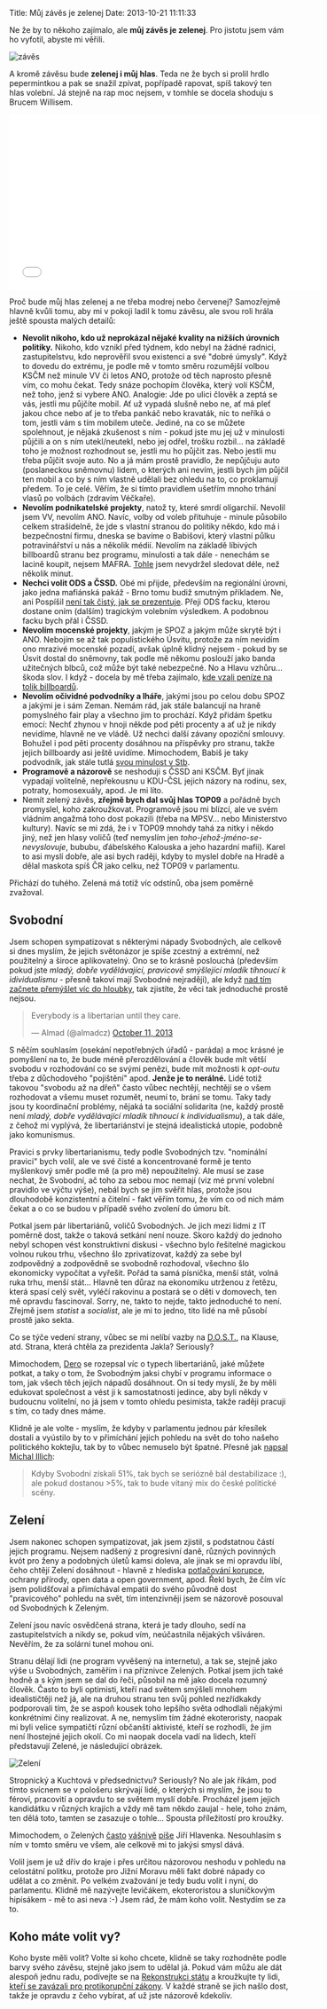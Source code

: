 Title: Můj závěs je zelenej
Date: 2013-10-21 11:11:33

Ne že by to někoho zajímalo, ale **můj závěs je zelenej**. Pro jistotu jsem vám ho vyfotil, abyste mi věřili.

![závěs]({filename}/images/zaves.jpg)

A kromě závěsu bude **zelenej i můj hlas**. Teda ne že bych si prolil hrdlo pepermintkou a pak se snažil zpívat, popřípadě rapovat, spíš takový ten hlas volební. Já stejně na rap moc nejsem, v tomhle se docela shoduju s Brucem Willisem.

<iframe width="560" height="315" src="//www.youtube.com/embed/aR0M6mCVRZQ?rel=0" frameborder="0" allowfullscreen></iframe>

Proč bude můj hlas zelenej a ne třeba modrej nebo červenej? Samozřejmě hlavně kvůli tomu, aby mi v pokoji ladil k tomu závěsu, ale svou roli hrála ještě spousta malých detailů:

- **Nevolit nikoho, kdo už neprokázal nějaké kvality na nižších úrovních politiky.** Nikoho, kdo vznikl před týdnem, kdo nebyl na žádné radnici, zastupitelstvu, kdo neprověřil svou existenci a své "dobré úmysly". Když to dovedu do extrému, je podle mě v tomto směru rozumější volbou KSČM než minule VV či letos ANO, protože od těch naprosto přesně vím, co mohu čekat. Tedy snáze pochopím člověka, který volí KSČM, než toho, jenž si vybere ANO. Analogie: Jde po ulici člověk a zeptá se vás, jestli mu půjčíte mobil. Ať už vypadá slušně nebo ne, ať má pleť jakou chce nebo ať je to třeba pankáč nebo kravaták, nic to neříká o tom, jestli vám s tím mobilem uteče. Jediné, na co se můžete spolehnout, je nějaká zkušenost s ním - pokud jste mu jej už v minulosti půjčili a on s ním utekl/neutekl, nebo jej odřel, trošku rozbil... na základě toho je možnost rozhodnout se, jestli mu ho půjčit zas. Nebo jestli mu třeba půjčit svoje auto. No a já mám prostě pravidlo, že nepůjčuju auto (poslaneckou sněmovnu) lidem, o kterých ani nevím, jestli bych jim půjčil ten mobil a co by s ním vlastně udělali bez ohledu na to, co proklamují předem. To je celé. Věřím, že si tímto pravidlem ušetřím mnoho trhání vlasů po volbách (zdravím Véčkaře).
- **Nevolím podnikatelské projekty**, natož ty, které smrdí oligarchií. Nevolil jsem VV, nevolím ANO. Navíc, volby od voleb přituhuje - minule působilo celkem strašidelně, že jde s vlastní stranou do politiky někdo, kdo má i bezpečnostní firmu, dneska se bavíme o Babišovi, který vlastní půlku potravinářství u nás a několik médií. Nevolím na základě líbivých billboardů stranu bez programu, minulosti a tak dále - nenechám se lacině koupit, nejsem MAFRA. [Tohle](https://www.youtube.com/watch?feature=player_embedded&v=MrqqXehs-mU) jsem nevydržel sledovat déle, než několik minut.
- **Nechci volit ODS a ČSSD.** Obé mi přijde, především na regionální úrovni, jako jedna mafiánská pakáž - Brno tomu budiž smutným příkladem. Ne, ani Pospíšil [není tak čistý, jak se prezentuje](https://cs.wikipedia.org/wiki/Ji%C5%99%C3%AD_Posp%C3%AD%C5%A1il#Kontroverze). Přeji ODS facku, kterou dostane oním (dalším) tragickým volebním výsledkem. A podobnou facku bych přál i ČSSD.
- **Nevolím mocenské projekty**, jakým je SPOZ a jakým může skrytě být i ANO. Nebojím se až tak populistického Úsvitu, protože za ním nevidím ono mrazivé mocenské pozadí, avšak úplně klidný nejsem - pokud by se Úsvit dostal do sněmovny, tak podle mě někomu poslouží jako banda užitečných blbců, což může být také nebezpečné. No a Hlavu vzhůru... škoda slov. I když - docela by mě třeba zajímalo, [kde vzali peníze na tolik billboardů](http://www.bloc.cz/bloccz/art_384/sup-po-pravici-sup-po-levici.aspx).
- **Nevolím očividné podvodníky a lháře**, jakými jsou po celou dobu SPOZ a jakými je i sám Zeman. Nemám rád, jak stále balancují na hraně pomyslného fair play a všechno jim to prochází. Když přidám špetku emocí: Nechť zhynou v hnoji někde pod pěti procenty a ať už je nikdy nevidíme, hlavně ne ve vládě. Už nechci další závany opoziční smlouvy. Bohužel i pod pěti procenty dosáhnou na příspěvky pro stranu, takže jejich billboardy asi ještě uvidíme. Mimochodem, Babiš je taky podvodník, jak stále tutlá [svou minulost v Stb](http://www.sme.sk/c/6975601/upn-babis-donasal-estebakom.html).
- **Programově a názorově** se neshoduji s ČSSD ani KSČM. Byť jinak vypadají volitelně, nepřekousnu u KDU-ČSL jejich názory na rodinu, sex, potraty, homosexuály, apod. Je mi líto.
- Nemít zelený závěs, **zřejmě bych dal svůj hlas TOP09** a pořádně bych promyslel, koho zakroužkovat. Programově jsou mi blízcí, ale ve svém vládním angažmá toho dost pokazili (třeba na MPSV... nebo Ministerstvo kultury). Navíc se mi zdá, že i v TOP09 mnohdy tahá za nitky i někdo jiný, než jen hlasy voličů (teď nemyslím jen *toho-jehož-jméno-se-nevyslovuje*, bububu, ďábelského Kalouska a jeho hazardní mafii). Karel to asi myslí dobře, ale asi bych raději, kdyby to myslel dobře na Hradě a dělal maskota spíš ČR jako celku, než TOP09 v parlamentu.

Přichází do tuhého. Zelená má totiž víc odstínů, oba jsem poměrně zvažoval.

## Svobodní

Jsem schopen sympatizovat s některými nápady Svobodných, ale celkově si dnes myslím, že jejich světonázor je spíše zcestný a extrémní, než použitelný a široce aplikovatelný. Ono se to krásně poslouchá (především pokud jste *mladý, dobře vydělávající, pravicově smýšlející mladík tíhnoucí k idividualismu* - přesně takoví mají Svobodné nejraději), ale když [nad tím začnete přemýšlet víc do hloubky](http://raikoth.net/libertarian.html), tak zjistíte, že věci tak jednoduché prostě nejsou.

<blockquote class="twitter-tweet"><p>Everybody is a libertarian until they care.</p>&mdash; Almad (@almadcz) <a href="https://twitter.com/almadcz/statuses/388616504188497920">October 11, 2013</a></blockquote>

S něčím souhlasím (osekání nepotřebných úřadů - paráda) a moc krásné je pomyšlení na to, že bude méně přerozdělování a člověk bude mít větší svobodu v rozhodování co se svými penězi, bude mít možnosti k *opt-outu* třeba z důchodového "pojištění" apod. **Jenže je to nerálné.** Lidé totiž takovou "svobodu až na dřeň" často vůbec nechtějí, nechtějí se o všem rozhodovat a všemu muset rozumět, neumí to, brání se tomu. Taky tady jsou ty koordinační problémy, nějaká ta sociální solidarita (ne, každý prostě není *mladý, dobře vydělávající mladík tíhnoucí k individualismu*), a tak dále, z čehož mi vyplývá, že libertariánství je stejná idealistická utopie, podobně jako komunismus.

Pravici s prvky libertarianismu, tedy podle Svobodných tzv. "nominální pravici" bych volil, ale ve své čisté a koncentrované formě je tento myšlenkový směr podle mě (a pro mě) nepoužitelný. Ale musí se zase nechat, že Svobodní, ač toho za sebou moc nemají (viz mé první volební pravidlo ve výčtu výše), nebál bych se jim svěřit hlas, protože jsou dlouhodobě konzistentní a čitelní - fakt věřím tomu, že vím co od nich mám čekat a o co se budou v případě svého zvolení do úmoru bít.

Potkal jsem pár libertariánů, voličů Svobodných. Je jich mezi lidmi z IT poměrně dost, takže o taková setkání není nouze. Skoro každý do jednoho nebyl schopen vést konstruktivní diskusi - všechno bylo řešitelné magickou volnou rukou trhu, všechno šlo zprivatizovat, každý za sebe byl zodpovědný a zodpovědně se svobodně rozhodoval, všechno šlo ekonomicky vypočítat a vyřešit. Pořád ta samá písnička, menší stát, volná ruka trhu, menší stát... Hlavně ten důraz na ekonomiku utrženou z řetězu, která spasí celý svět, vyléčí rakovinu a postará se o děti v domovech, ten mě opravdu fascinoval. Sorry, ne, takto to nejde, takto jednoduché to není. Zřejmě jsem *statist* a *socialist*, ale je mi to jedno, tito lidé na mě působí prostě jako sekta.

Co se týče vedení strany, vůbec se mi nelíbí vazby na [D.O.S.T.](https://cs.wikipedia.org/wiki/Akce_D.O.S.T.), na Klause, atd. Strana, která chtěla za prezidenta Jakla? Seriously?

Mimochodem, [Dero](https://www.facebook.com/notes/jaroslav-polakovi%C4%8D/o-svobodn%C3%BDch-a-o-tom-pro%C4%8D-je-nebudu-volit-p%C5%99esto%C5%BEe-souhlas%C3%ADm-snad-se-v%C5%A1emi-jejic/10151750768803235) se rozepsal víc o typech libertariánů, jaké můžete potkat, a taky o tom, že Svobodným jaksi chybí v programu informace o tom, jak všech těch jejich nápadů dosáhnout. On si tedy myslí, že by měli edukovat společnost a vést ji k samostatnosti jedince, aby byli někdy v budoucnu volitelní, no já jsem v tomto ohledu pesimista, takže raději pracuji s tím, co tady dnes máme.

Klidně je ale volte - myslím, že kdyby v parlamentu jednou pár křesílek dostali a vyústilo by to v přimíchání jejich pohledu na svět do toho našeho politického koktejlu, tak by to vůbec nemuselo být špatné. Přesně jak [napsal Michal Illich](https://plus.google.com/u/0/116211747541130660089/posts/MAethgSvpiM?cfem=1):

> Kdyby Svobodní získali 51%, tak bych se seriózně bál destabilizace :), ale pokud dostanou >5%, tak to bude vítaný mix do české politické scény.

## Zelení

Jsem nakonec schopen sympatizovat, jak jsem zjistil, s podstatnou částí jejich programu. Nejsem nadšený z progresivní daně, různých povinných kvót pro ženy a podobných úletů kamsi doleva, ale jinak se mi opravdu líbí, čeho chtějí Zelení dosáhnout - hlavně z hlediska [potlačování korupce](http://rekonstrukcestatu.cz/), ochrany přírody, open data a open government, apod. Řekl bych, že čím víc jsem polidšťoval a přimíchával empatii do svého původně dost "pravicového" pohledu na svět, tím intenzivněji jsem se názorově posouval od Svobodných k Zeleným.

Zelení jsou navíc osvědčená strana, která je tady dlouho, sedí na zastupitelstvích a nikdy se, pokud vím, neúčastnila nějakých všiváren. Nevěřím, že za solární tunel mohou oni.

Stranu dělají lidi (ne program vyvěšený na internetu), a tak se, stejně jako výše u Svobodných, zaměřím i na příznivce Zelených. Potkal jsem jich také hodně a s kým jsem se dal do řeči, působil na mě jako docela rozumný člověk. Často to byli optimisti, kteří nad světem smýšleli mnohem idealističtěji než já, ale na druhou stranu ten svůj pohled nezřídkakdy podporovali tím, že se aspoň kousek toho lepšího světa odhodlali nějakými konkrétními činy realizovat. A ne, nemyslím tím žádné ekoteroristy, naopak mi byli velice sympatičtí různí občanští aktivisté, kteří se rozhodli, že jim není lhostejné jejich okolí. Co mi naopak docela vadí na lidech, kteří představují Zelené, je následující obrázek.

![Zelení]({filename}/images/zeleni.png)

Stropnický a Kuchtová v předsednictvu? Seriously? No ale jak říkám, pod tímto svícnem se v pološeru skrývají lidé, o kterých si myslím, že jsou to féroví, pracovití a opravdu to se světem myslí dobře. Procházel jsem jejich kandidátku v různých krajích a vždy mě tam někdo zaujal - hele, toho znám, ten dělá toto, tamten se zasazuje o tohle... Spousta příležitostí pro kroužky.

Mimochodem, o Zelených [často](http://www.bloc.cz/bloccz/art_154/zeleni-hledaji-svou-barvu.aspx) [vášnivě](http://www.bloc.cz/bloccz/art_347/zeleni-jako-zkouska-dospelosti.aspx) [píše](http://www.bloc.cz/bloccz/art_383/manual-zoufaleho-volice.aspx) Jiří Hlavenka. Nesouhlasím s ním v tomto směru ve všem, ale celkově mi to jakýsi smysl dává.

Volil jsem je už dřív do kraje i přes určitou názorovou neshodu v pohledu na celostátní politku, protože pro Jižní Moravu měli fakt dobré nápady co udělat a co změnit. Po velkém zvažování je tedy budu volit i nyní, do parlamentu. Klidně mě nazývejte levičákem, ekoteroristou a sluníčkovým hipísákem - mě to asi neva :-) Jsem rád, že mám koho volit. Nestydím se za to.

## Koho máte volit vy?

Koho byste měli volit? Volte si koho chcete, klidně se taky rozhodněte podle barvy svého závěsu, stejně jako jsem to udělal já. Pokud vám můžu ale dát alespoň jednu radu, podívejte se na [Rekonstrukci státu](http://www.rekonstrukcestatu.cz/) a kroužkujte ty lidi, [kteří se zavázali pro protikorupční zákony](http://www.blablanevolim.cz/). V každé straně se jich našlo dost, takže je opravdu z čeho vybírat, ať už jste názorově kdekoliv.
